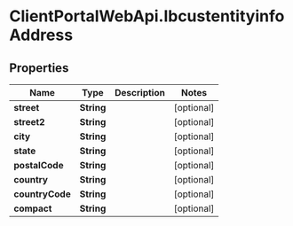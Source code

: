 # ClientPortalWebApi.IbcustentityinfoAddress

## Properties
Name | Type | Description | Notes
------------ | ------------- | ------------- | -------------
**street** | **String** |  | [optional] 
**street2** | **String** |  | [optional] 
**city** | **String** |  | [optional] 
**state** | **String** |  | [optional] 
**postalCode** | **String** |  | [optional] 
**country** | **String** |  | [optional] 
**countryCode** | **String** |  | [optional] 
**compact** | **String** |  | [optional] 


